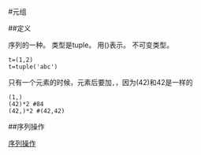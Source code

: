 #元组

##定义

序列的一种。
类型是tuple。
用()表示。
不可变类型。

```
t=(1,2)
t=tuple('abc')
```

只有一个元素的时候，元素后要加`,`，因为(42)和42是一样的

```
(1,)
(42)*2 #84
(42,)*2 #(42,42)
```

##序列操作

[序列操作](sequence.md)
